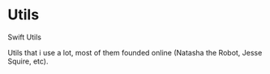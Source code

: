 # Utils
Swift Utils

Utils that i use a lot, most of them founded online (Natasha the Robot, Jesse Squire, etc).

